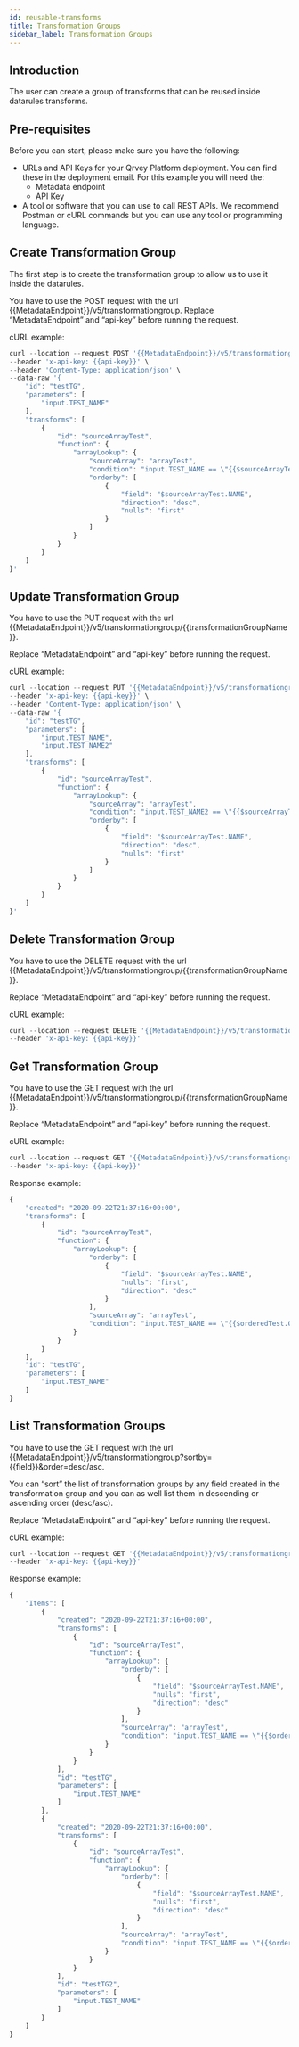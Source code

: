 ```yaml
---
id: reusable-transforms
title: Transformation Groups 
sidebar_label: Transformation Groups
---
```

<div style={{textAlign: "justify"}}>

## Introduction

The user can create a group of transforms that can be reused inside datarules transforms.

## Pre-requisites
Before you can start, please make sure you have the following:
* URLs and API Keys for your Qrvey Platform deployment. You can find these in the deployment email. For this example you will need the:
  * Metadata endpoint 
  * API Key
* A tool or software that you can use to call REST APIs. We recommend Postman or cURL commands but you can use any tool or programming language.

## Create Transformation Group

The first step is to create the transformation group to allow us to use it inside the datarules.

You have to use the POST request with the url {{MetadataEndpoint}}/v5/transformationgroup.
Replace “MetadataEndpoint” and “api-key” before running the request. 

cURL example:
```jsx
curl --location --request POST '{{MetadataEndpoint}}/v5/transformationgroup' \
--header 'x-api-key: {{api-key}}' \
--header 'Content-Type: application/json' \
--data-raw '{
    "id": "testTG",
    "parameters": [
        "input.TEST_NAME"
    ],
    "transforms": [
        {
            "id": "sourceArrayTest",
            "function": {
                "arrayLookup": {
                    "sourceArray": "arrayTest",
                    "condition": "input.TEST_NAME == \"{{$sourceArrayTest.NAME}}\"",
                    "orderby": [
                        {
                            "field": "$sourceArrayTest.NAME",
                            "direction": "desc",
                            "nulls": "first"
                        }
                    ]
                }
            }
        }
    ]
}'
```

## Update Transformation Group
You have to use the PUT request with the url {{MetadataEndpoint}}/v5/transformationgroup/{{transformationGroupName}}.

Replace “MetadataEndpoint” and “api-key” before running the request. 

cURL example:

```jsx
curl --location --request PUT '{{MetadataEndpoint}}/v5/transformationgroup/testTG' \
--header 'x-api-key: {{api-key}}' \
--header 'Content-Type: application/json' \
--data-raw '{
    "id": "testTG",
    "parameters": [
        "input.TEST_NAME",
        "input.TEST_NAME2"
    ],
    "transforms": [
        {
            "id": "sourceArrayTest",
            "function": {
                "arrayLookup": {
                    "sourceArray": "arrayTest",
                    "condition": "input.TEST_NAME2 == \"{{$sourceArrayTest.NAME}}\"",
                    "orderby": [
                        {
                            "field": "$sourceArrayTest.NAME",
                            "direction": "desc",
                            "nulls": "first"
                        }
                    ]
                }
            }
        }
    ]
}'
```

## Delete Transformation Group

You have to use the DELETE request with the url {{MetadataEndpoint}}/v5/transformationgroup/{{transformationGroupName}}.

Replace “MetadataEndpoint” and “api-key” before running the request. 

cURL example:
```jsx
curl --location --request DELETE '{{MetadataEndpoint}}/v5/transformationgroup/testTG' \
--header 'x-api-key: {{api-key}}'
```

## Get Transformation Group

You have to use the GET request with the url {{MetadataEndpoint}}/v5/transformationgroup/{{transformationGroupName}}.

Replace “MetadataEndpoint” and “api-key” before running the request. 

cURL example:
```jsx
curl --location --request GET '{{MetadataEndpoint}}/v5/transformationgroup/testTG' \
--header 'x-api-key: {{api-key}}'
```

Response example:
```jsx
{
    "created": "2020-09-22T21:37:16+00:00",
    "transforms": [
        {
            "id": "sourceArrayTest",
            "function": {
                "arrayLookup": {
                    "orderby": [
                        {
                            "field": "$sourceArrayTest.NAME",
                            "nulls": "first",
                            "direction": "desc"
                        }
                    ],
                    "sourceArray": "arrayTest",
                    "condition": "input.TEST_NAME == \"{{$orderedTest.OTESTID}}\""
                }
            }
        }
    ],
    "id": "testTG",
    "parameters": [
        "input.TEST_NAME"
    ]
}
```

## List Transformation Groups

You have to use the GET request with the url {{MetadataEndpoint}}/v5/transformationgroup?sortby={{field}}&order=desc/asc.

You can “sort” the list of transformation groups by any field created in the transformation group and you can as well list them in descending or ascending order (desc/asc).

Replace “MetadataEndpoint” and “api-key” before running the request. 

cURL example:
```jsx
curl --location --request GET '{{MetadataEndpoint}}/v5/transformationgroup?sortby=created&order=desc' \
--header 'x-api-key: {{api-key}}'
```
Response example:
```jsx
{
    "Items": [
        {
            "created": "2020-09-22T21:37:16+00:00",
            "transforms": [
                {
                    "id": "sourceArrayTest",
                    "function": {
                        "arrayLookup": {
                            "orderby": [
                                {
                                    "field": "$sourceArrayTest.NAME",
                                    "nulls": "first",
                                    "direction": "desc"
                                }
                            ],
                            "sourceArray": "arrayTest",
                            "condition": "input.TEST_NAME == \"{{$orderedTest.OTESTID}}\""
                        }
                    }
                }
            ],
            "id": "testTG",
            "parameters": [
                "input.TEST_NAME"
            ]
        },
        {
            "created": "2020-09-22T21:37:16+00:00",
            "transforms": [
                {
                    "id": "sourceArrayTest",
                    "function": {
                        "arrayLookup": {
                            "orderby": [
                                {
                                    "field": "$sourceArrayTest.NAME",
                                    "nulls": "first",
                                    "direction": "desc"
                                }
                            ],
                            "sourceArray": "arrayTest",
                            "condition": "input.TEST_NAME == \"{{$orderedTest.OTESTID}}\""
                        }
                    }
                }
            ],
            "id": "testTG2",
            "parameters": [
                "input.TEST_NAME"
            ]
        }
    ]
}
```

</div>